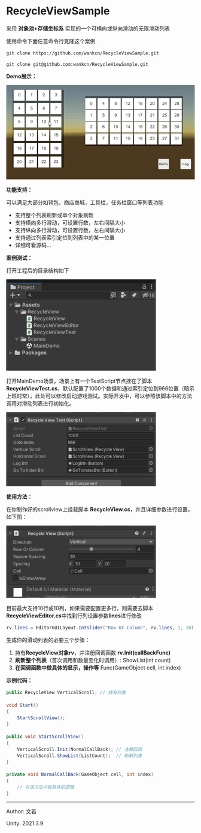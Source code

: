 # RecycleViewSample

采用 **对象池+存储坐标系** 实现的一个可横向或纵向滑动的无限滑动列表

使用命令下面任意命令行克隆这个案例

```
git clone https://github.com/wankcn/RecycleViewSample.git
```

```
git clone git@github.com:wankcn/RecycleViewSample.git
```

**Demo展示：**

![demo](Document/img/demo.gif)

**功能支持：**

可以满足大部分如背包，商店商城，工具栏，任务栏窗口等列表功能

- 支持整个列表刷新或单个对象刷新
- 支持横向多行滑动，可设置行数，左右间隔大小
- 支持纵向多行滑动，可设置行数，左右间隔大小
- 支持通过列表索引定位到列表中的某一位置
- 详细可看源码...



**案例测试：**

打开工程后的目录结构如下

<img  width="400" src="Document/img/rv01.png">

打开MainDemo场景，场景上有一个TestScript节点挂在了脚本 **RecycleViewTest.cs**，默认配置了1000个数据和通过索引定位到966位置（暗示上班时常），此处可以修改启动游戏测试。实际开发中，可以参照该脚本中的方法调用对滑动列表进行初始化。

<img  width="400" src="Document/img/rv02.png">



**使用方法：**

在你制作好的scrollview上挂载脚本 **RecycleView.cs**，并且详细参数进行设置，如下图：

<img  width="400" src="Document/img/rv03.png">

目前最大支持10行或10列，如果需要配置更多行，则需要去脚本**RecycleViewEditor.cs**中找到行列设置参数**lines**进行修改

```csharp
rv.lines = EditorGUILayout.IntSlider("Row Or Column", rv.lines, 1, 10);
```



生成你的滑动列表的必要三个步骤：

1. 持有**RecycleView对象rv**，并注册回调函数 **rv.Init(callBackFunc)**
2. **刷新整个列表**（首次调用和数量变化时调用）: ShowList(int count)
3. **在回调函数中做具体的显示，操作等** Func(GameObject cell, int index) 



**示例代码：**

```csharp
public RecycleView VerticalScroll; // 持有对象

void Start()
{
    StartScrollView();
}

public void StartScrollView()
{
    VerticalScroll.Init(NormalCallBack); // 注册回调
    VerticalScroll.ShowList(ListCount);  // 刷新列表
}

private void NormalCallBack(GameObject cell, int index)
{
    // 在该方法中做具体的逻辑
}
```



---

Author: 文若

Unity: 2021.3.9





